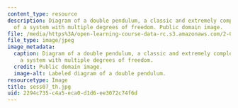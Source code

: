 ```yaml
---
content_type: resource
description: Diagram of a double pendulum, a classic and extremely complex example
  of a system with multiple degrees of freedom. Public domain image.
file: /media/https%3A/open-learning-course-data-rc.s3.amazonaws.com/2-003sc-engineering-dynamics-fall-2011/2294c735c4a5eca0d1d6ee3072c74f6d_sess07_th.jpg
file_type: image/jpeg
image_metadata:
  caption: Diagram of a double pendulum, a classic and extremely complex example of
    a system with multiple degrees of freedom.
  credit: Public domain image.
  image-alt: Labeled diagram of a double pendulum.
resourcetype: Image
title: sess07_th.jpg
uid: 2294c735-c4a5-eca0-d1d6-ee3072c74f6d
---
```

